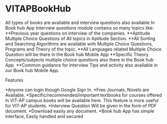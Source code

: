 # VITAPBookHub
All types of books are available and interview questions also available
In Book hub App Interview questions module contains so many topics like:
**Previous year questions on interview of the companies.
**Aptitude Multiple Choice Questions of All topics in Aptitude Section.
**All Sorting and Searching Algorithms are available with Multiple Choice Questions, Programs and Theory of the topic.
**All Languages related Multiple Choice Question will be there in the Book hub Mobile App
**Specific Theory Concepts/subjects multiple choice questions also there in the Book hub App.
**Common guidance for Interview Tips and activity also available in our Book hub Mobile App.

Features

*Anyone can login though Google Sign In.
*Free Journals, Novels are Available.
*Specific/recommended/important textbooks for courses offered in VIT-AP campus books will be available here. This feature is more useful for VIT-AP students.
*Interview Question Will be given in the form of PDF document.
*Download easily any document.
*Book hub App has simple interface, Easily handled and secured
